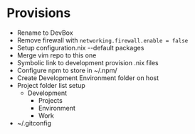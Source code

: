 
# Provisions

* Rename to DevBox
* Remove firewall with `networking.firewall.enable = false`
* Setup configuration.nix --default packages
* Merge vim repo to this one
* Symbolic link to development provision .nix files
* Configure npm to store in ~/.npm/
* Create Development Environment folder on host
* Project folder list setup
    * Development 
        * Projects
        * Environment
        * Work
* ~/.gitconfig
